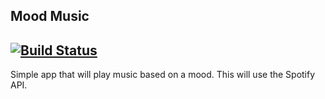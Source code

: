 ## Mood Music
[![Build Status](https://travis-ci.org/mike131/moodMusic.svg)](https://travis-ci.org/mike131/moodMusic)
---

Simple app that will play music based on a mood. This will use the Spotify API.
